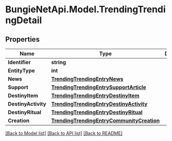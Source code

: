 # BungieNetApi.Model.TrendingTrendingDetail
## Properties

Name | Type | Description | Notes
------------ | ------------- | ------------- | -------------
**Identifier** | **string** |  | [optional] 
**EntityType** | **int** |  | [optional] 
**News** | [**TrendingTrendingEntryNews**](TrendingTrendingEntryNews.md) |  | [optional] 
**Support** | [**TrendingTrendingEntrySupportArticle**](TrendingTrendingEntrySupportArticle.md) |  | [optional] 
**DestinyItem** | [**TrendingTrendingEntryDestinyItem**](TrendingTrendingEntryDestinyItem.md) |  | [optional] 
**DestinyActivity** | [**TrendingTrendingEntryDestinyActivity**](TrendingTrendingEntryDestinyActivity.md) |  | [optional] 
**DestinyRitual** | [**TrendingTrendingEntryDestinyRitual**](TrendingTrendingEntryDestinyRitual.md) |  | [optional] 
**Creation** | [**TrendingTrendingEntryCommunityCreation**](TrendingTrendingEntryCommunityCreation.md) |  | [optional] 

[[Back to Model list]](../README.md#documentation-for-models) [[Back to API list]](../README.md#documentation-for-api-endpoints) [[Back to README]](../README.md)

